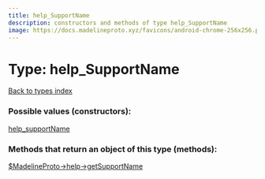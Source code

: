 ```yaml
---
title: help_SupportName
description: constructors and methods of type help_SupportName
image: https://docs.madelineproto.xyz/favicons/android-chrome-256x256.png
---
```

# Type: help\_SupportName  
[Back to types index](index.md)



### Possible values (constructors):

[help\_supportName](../constructors/help_supportName.md)  



### Methods that return an object of this type (methods):

[$MadelineProto->help->getSupportName](../methods/help_getSupportName.md)  



